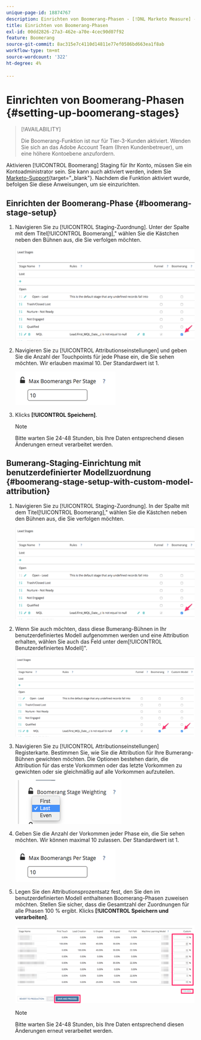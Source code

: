 ```yaml
---
unique-page-id: 18874767
description: Einrichten von Boomerang-Phasen - [!DNL Marketo Measure] - Produktdokumentation
title: Einrichten von Boomerang-Phasen
exl-id: 00dd2826-27a3-462e-a70e-4cec90d07f92
feature: Boomerang
source-git-commit: 8ac315e7c4110d14811e77ef0586bd663ea1f8ab
workflow-type: tm+mt
source-wordcount: '322'
ht-degree: 4%

---
```


# Einrichten von Boomerang-Phasen {#setting-up-boomerang-stages}

>[!AVAILABILITY]
>
>Die Boomerang-Funktion ist nur für Tier-3-Kunden aktiviert. Wenden Sie sich an das Adobe Account Team (Ihren Kundenbetreuer), um eine höhere Kontoebene anzufordern.

Aktivieren [!UICONTROL Boomerang] Staging für Ihr Konto, müssen Sie ein Kontoadministrator sein. Sie kann auch aktiviert werden, indem Sie [Marketo-Support](https://nation.marketo.com/t5/support/ct-p/Support){target="_blank"}. Nachdem die Funktion aktiviert wurde, befolgen Sie diese Anweisungen, um sie einzurichten.

## Einrichten der Boomerang-Phase {#boomerang-stage-setup}

1. Navigieren Sie zu [!UICONTROL Staging-Zuordnung]. Unter der Spalte mit dem Titel[!UICONTROL Boomerang],&quot; wählen Sie die Kästchen neben den Bühnen aus, die Sie verfolgen möchten.

   ![](assets/1-2.png)

1. Navigieren Sie zu [!UICONTROL Attributionseinstellungen] und geben Sie die Anzahl der Touchpoints für jede Phase ein, die Sie sehen möchten. Wir erlauben maximal 10. Der Standardwert ist 1.

   ![](assets/2-2.png)

1. Klicks **[!UICONTROL Speichern]**.

   >[!NOTE]
   >
   >Bitte warten Sie 24-48 Stunden, bis Ihre Daten entsprechend diesen Änderungen erneut verarbeitet werden.

## Bumerang-Staging-Einrichtung mit benutzerdefinierter Modellzuordnung {#boomerang-stage-setup-with-custom-model-attribution}

1. Navigieren Sie zu [!UICONTROL Staging-Zuordnung]. In der Spalte mit dem Titel[!UICONTROL Boomerang],&quot; wählen Sie die Kästchen neben den Bühnen aus, die Sie verfolgen möchten.

   ![](assets/3-1.png)

1. Wenn Sie auch möchten, dass diese Bumerang-Bühnen in Ihr benutzerdefiniertes Modell aufgenommen werden und eine Attribution erhalten, wählen Sie auch das Feld unter dem[!UICONTROL Benutzerdefiniertes Modell]&quot;.

   ![](assets/4-1.png)

1. Navigieren Sie zu [!UICONTROL Attributionseinstellungen] Registerkarte. Bestimmen Sie, wie Sie die Attribution für Ihre Bumerang-Bühnen gewichten möchten. Die Optionen bestehen darin, die Attribution für das erste Vorkommen oder das letzte Vorkommen zu gewichten oder sie gleichmäßig auf alle Vorkommen aufzuteilen.

   ![](assets/5-1.png)

1. Geben Sie die Anzahl der Vorkommen jeder Phase ein, die Sie sehen möchten. Wir können maximal 10 zulassen. Der Standardwert ist 1.

   ![](assets/6-1.png)

1. Legen Sie den Attributionsprozentsatz fest, den Sie den im benutzerdefinierten Modell enthaltenen Boomerang-Phasen zuweisen möchten. Stellen Sie sicher, dass die Gesamtzahl der Zuordnungen für alle Phasen 100 % ergibt. Klicks **[!UICONTROL Speichern und verarbeiten]**.

   ![](assets/7-1.png)

   >[!NOTE]
   >
   >Bitte warten Sie 24-48 Stunden, bis Ihre Daten entsprechend diesen Änderungen erneut verarbeitet werden.
